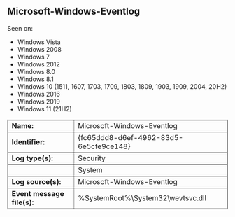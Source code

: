 ## Microsoft-Windows-Eventlog

Seen on:
* Windows Vista
* Windows 2008
* Windows 7
* Windows 2012
* Windows 8.0
* Windows 8.1
* Windows 10 (1511, 1607, 1703, 1709, 1803, 1809, 1903, 1909, 2004, 20H2)
* Windows 2016
* Windows 2019
* Windows 11 (21H2)

<table border="1" class="docutils">
  <tbody>
    <tr>
      <td><b>Name:</b></td>
      <td>Microsoft-Windows-Eventlog</td>
    </tr>
    <tr>
      <td><b>Identifier:</b></td>
      <td>{fc65ddd8-d6ef-4962-83d5-6e5cfe9ce148}</td>
    </tr>
    <tr>
      <td><b>Log type(s):</b></td>
      <td>Security</td>
    </tr>
    <tr>
      <td>&nbsp;</td>
      <td>System</td>
    </tr>
    <tr>
      <td><b>Log source(s):</b></td>
      <td>Microsoft-Windows-Eventlog</td>
    </tr>
    <tr>
      <td><b>Event message file(s):</b></td>
      <td>%SystemRoot%\System32\wevtsvc.dll</td>
    </tr>
  </tbody>
</table>

&nbsp;

